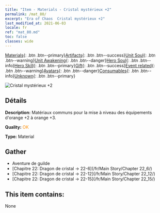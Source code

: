 ```yaml
---
title: "Item - Materials - Cristal mystérieux +2"
permalink: /mat_80/
excerpt: "Era of Chaos  Cristal mystérieux +2"
last_modified_at: 2021-06-03
locale: fr
ref: "mat_80.md"
toc: false
classes: wide
---
```

 [Materials](/ItemsFR/){: .btn .btn--primary}[Artifacts](/ItemsFR/Artifacts/){: .btn .btn--success}[Unit Soul](/ItemsFR/UnitSoul/){: .btn .btn--warning}[Unit Awakening](/ItemsFR/UnitAwakening/){: .btn .btn--danger}[Hero Soul](/ItemsFR/HeroSoul/){: .btn .btn--info}[Hero Skill](/ItemsFR/HeroSkill/){: .btn .btn--primary}[Gift](/ItemsFR/Gift/){: .btn .btn--success}[Event related](/ItemsFR/Events/){: .btn .btn--warning}[Avatars](/ItemsFR/Avatars/){: .btn .btn--danger}[Consumables](/ItemsFR/Consumables/){: .btn .btn--info}[Unknown](/ItemsFR/Unknown/){: .btn .btn--primary}

 ![Cristal mystérieux +2](/images/t/i_cailiao_shuijing3.png)

## Détails
 **Description:** Matériaux communs pour la mise à niveau des équipements d'orange +2 à orange +3.

 **Quality:** <span style="color: #FF8C00">OK</span>

 **Type:** Material

## Gather

*    Aventure de guilde 
*    [Chapitre 22: Dragon de cristal -> 22-6](/fr/Main Story/Chapter 22_6/) 
*    [Chapitre 22: Dragon de cristal -> 22-12](/fr/Main Story/Chapter 22_12/) 
*    [Chapitre 22: Dragon de cristal -> 22-15](/fr/Main Story/Chapter 22_15/) 

## This item contains:

  None

